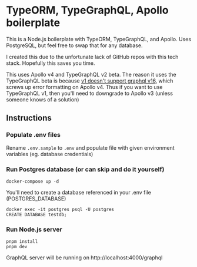 # TypeORM, TypeGraphQL, Apollo boilerplate

This is a Node.js boilerplate with TypeORM, TypeGraphQL, and Apollo. Uses PostgreSQL, but feel free to swap that for any database.

I created this due to the unfortunate lack of GitHub repos with this tech stack. Hopefully this saves you time.

This uses Apollo v4 and TypeGraphQL v2 beta. The reason it uses the TypeGraphQL beta is because [v1 doesn't support graphql v16](https://github.com/MichalLytek/type-graphql/issues/1100#issuecomment-1287451179), which screws up error formatting on Apollo v4. Thus if you want to use TypeGraphQL v1, then you'll need to downgrade to Apollo v3 (unless someone knows of a solution)

## Instructions

### Populate .env files

Rename `.env.sample` to `.env` and populate file with given environment variables (eg. database credentials)

### Run Postgres database (or can skip and do it yourself)

```
docker-compose up -d
```

You'll need to create a database referenced in your .env file (POSTGRES_DATABASE)

```
docker exec -it postgres psql -U postgres
CREATE DATABASE testdb;
```

### Run Node.js server

```
pnpm install
pnpm dev
```

GraphQL server will be running on http://localhost:4000/graphql
